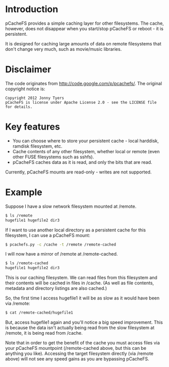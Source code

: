 Introduction
============
pCacheFS provides a simple caching layer for other filesystems.
The cache, however, does not disappear when you start/stop pCacheFS or reboot - it is persistent.

It is designed for caching large amounts of data on remote filesystems that don't change very much,
such as movie/music libraries.

Disclaimer
==========
The code originates from http://code.google.com/p/pcachefs/. The original copyright notice is:
```
Copyright 2012 Jonny Tyers
pCacheFS is license under Apache License 2.0 - see the LICENSE file for details.
```

Key features
============
* You can choose where to store your persistent cache - local harddisk, ramdisk filesystem, etc.
* Cache contents of any other filesystem, whether local or remote (even other FUSE filesystems such as sshfs).
* pCacheFS caches data as it is read, and only the bits that are read.

Currently, pCacheFS mounts are read-only - writes are not supported.

Example
=======
Suppose I have a slow network filesystem mounted at /remote.

```sh
$ ls /remote
hugefile1 hugefile2 dir3
```

If I want to use another local directory as a persistent cache for this filesystem, I can use a pCacheFS mount:

```sh
$ pcachefs.py -c /cache -t /remote /remote-cached
```

I will now have a mirror of /remote at /remote-cached.

```sh
$ ls /remote-cached
hugefile1 hugefile2 dir3
```

This is our caching filesystem. We can read files from this filesystem and their contents will be cached in files in /cache. (As well as file contents, metadata and directory listings are also cached.)

So, the first time I access hugefile1 it will be as slow as it would have been via /remote:

```sh
$ cat /remote-cached/hugefile1
```

But, access hugefile1 again and you'll notice a big speed improvement.
This is because the data isn't actually being read from the slow filesystem at /remote,
it is being read from /cache.

Note that in order to get the benefit of the cache you must access files via your
pCacheFS mountpoint (/remote-cached above, but this can be anything you like).
Accessing the target filesystem directly (via /remote above) will not see any speed gains
as you are bypassing pCacheFS.
